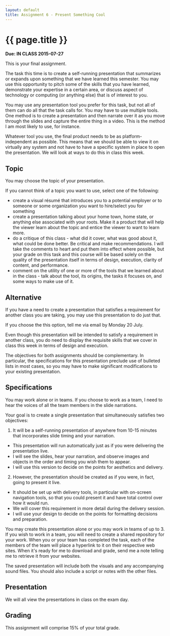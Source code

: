 ```yaml
---
layout: default
title: Assignment 6 - Present Something Cool
---
```


# {{ page.title }}

**Due: IN CLASS 2015-07-27**

This is your final assignment. 

The task this time is to create a self-running presentation that summarizes or expands upon something that we have learned this semester. 
You may use this opportunity to pitch some of the skills that you have learned, demonstrate your expertise in a certain area, or discuss aspect of technology or computing (or anything else) that is of interest to you.

You may use any presentation tool you prefer for this task, but not all of them can do all that the task calls for. 
You may have to use multiple tools. 
One method is to create a presentation and then narrate over it as you move through the slides and capture the entire thing in a video. 
This is the method I am most likely to use, for instance. 

Whatever tool you use, the final product needs to be as platform-independent as possible. 
This means that we should be able to view it on virtually any system and not have to have a specific system in place to open the presentation. 
We will look at ways to do this in class this week. 

## Topic

You may choose the topic of your presentation.

If you cannot think of a topic you want to use, select one of the following:

*	create a visual résumé that introduces you to a potential employer or to someone or some organization you want to hire/select you for something
*	create a presentation talking about your home town, home state, or anything else associated with your roots. Make it a product that will help the viewer learn about the topic and entice the viewer to want to learn more.
*	do a critique of this class - what did it cover, what was good about it, what could be done better. Be critical and make recommendations. I will take the comments to heart and put them into effect where possible, but your grade on this task and this course will be based solely on the quality of the presentation itself in terms of design, execution, clarity of content, and performance.
*	comment on the utility of one or more of the tools that we learned about in the class - talk about the tool, its origins, the tasks it focuses on, and some ways to make use of it.

## Alternative 

If you have a need to create a presentation that satisfies a requirement for another class you are taking, you may use this presentation to do just that.

If you choose the this option, tell me via email by Monday 20 July.

Even though this presentation will be intended to satisfy a requirement in another class, you do need to display the requisite skills that we cover in class this week in terms of design and execution. 

The objectives for both assignments should be complementary. In particular, the specifications for this presentation preclude use of bulleted lists in most cases, so you may have to make significant modifications to your existing presentation.

## Specifications

You may work alone or in teams. If you choose to work as a team, I need to hear the voices of all the team members in the slide narrations.

Your goal is to create a single presentation that simultaneously satisfies two objectives:

1.	It will be a self-running presentation of anywhere from 10-15 minutes that incorporates slide timing and your narration.

*	This presentation will run automatically just as if you were delivering the presentation live.
*	I will see the slides, hear your narration, and observe images and objects in the order and timing you wish them to appear.
*	I will use this version to decide on the points for aesthetics and delivery.

2.	However, the presentation should be created as if you were, in fact, going to present it live.

*	It should be set up with delivery tools, in particular with on-screen navigation tools, so that you could present it and have total control over how it would run.
*	We will cover this requirement in more detail during the delivery session.
*	I will use your design to decide on the points for formatting decisions and preparation.

You may create this presentation alone or you may work in teams of up to 3. If you wish to work in a team, you will need to create a shared repository for your work. When you or your team has completed the task, each of the members of the team will place a hyperlink to it on their respective web sites. 
When it's ready for me to download and grade, send me a note telling me to retrieve it from your websites.

The saved presentation will include both the visuals and any accompanying sound files.
You should also include a script or notes with the other files. 

## Presentation

We will all view the presentations in class on the exam day. 

## Grading 

This assignment will comprise 15% of your total grade. 